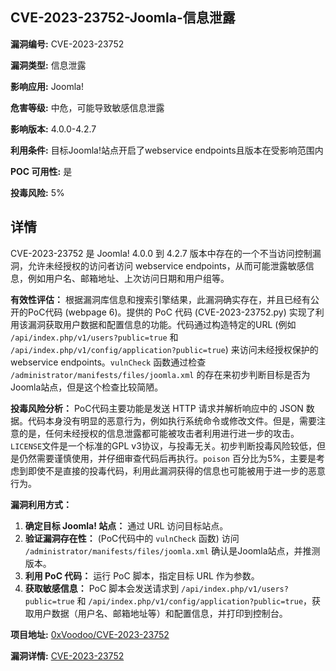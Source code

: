## CVE-2023-23752-Joomla-信息泄露

**漏洞编号:** CVE-2023-23752

**漏洞类型:** 信息泄露

**影响应用:** Joomla!

**危害等级:** 中危，可能导致敏感信息泄露

**影响版本:** 4.0.0-4.2.7

**利用条件:** 目标Joomla!站点开启了webservice endpoints且版本在受影响范围内

**POC 可用性:** 是

**投毒风险:** 5%

## 详情

CVE-2023-23752 是 Joomla! 4.0.0 到 4.2.7 版本中存在的一个不当访问控制漏洞，允许未经授权的访问者访问 webservice endpoints，从而可能泄露敏感信息，例如用户名、邮箱地址、上次访问日期和用户组等。

**有效性评估：**
根据漏洞库信息和搜索引擎结果，此漏洞确实存在，并且已经有公开的PoC代码 (webpage 6)。提供的 PoC 代码 (CVE-2023-23752.py) 实现了利用该漏洞获取用户数据和配置信息的功能。代码通过构造特定的URL (例如 `/api/index.php/v1/users?public=true` 和 `/api/index.php/v1/config/application?public=true`) 来访问未经授权保护的webservice endpoints。`vulnCheck` 函数通过检查 `/administrator/manifests/files/joomla.xml` 的存在来初步判断目标是否为Joomla站点，但是这个检查比较简陋。

**投毒风险分析：**
PoC代码主要功能是发送 HTTP 请求并解析响应中的 JSON 数据。代码本身没有明显的恶意行为，例如执行系统命令或修改文件。但是，需要注意的是，任何未经授权的信息泄露都可能被攻击者利用进行进一步的攻击。`LICENSE`文件是一个标准的GPL v3协议，与投毒无关。初步判断投毒风险较低，但是仍然需要谨慎使用，并仔细审查代码后再执行。`poison` 百分比为5%，主要是考虑到即使不是直接的投毒代码，利用此漏洞获得的信息也可能被用于进一步的恶意行为。

**漏洞利用方式：**
1.  **确定目标 Joomla! 站点：** 通过 URL 访问目标站点。
2.  **验证漏洞存在性：** (PoC代码中的 `vulnCheck` 函数) 访问 `/administrator/manifests/files/joomla.xml` 确认是Joomla站点，并推测版本。
3.  **利用 PoC 代码：** 运行 PoC 脚本，指定目标 URL 作为参数。
4.  **获取敏感信息：** PoC 脚本会发送请求到 `/api/index.php/v1/users?public=true` 和 `/api/index.php/v1/config/application?public=true`，获取用户数据（用户名、邮箱地址等）和配置信息，并打印到控制台。

**项目地址:** [0xVoodoo/CVE-2023-23752](https://github.com/0xVoodoo/CVE-2023-23752)

**漏洞详情:** [CVE-2023-23752](https://nvd.nist.gov/vuln/detail/CVE-2023-23752)